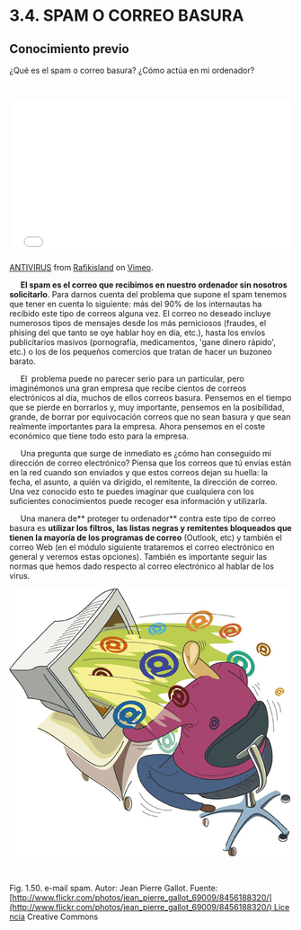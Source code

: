 
# 3.4. SPAM O CORREO BASURA

## Conocimiento previo

¿Qué es el spam o correo basura? ¿Cómo actúa en mi ordenador?

 

<iframe frameborder="0" height="275" src="//player.vimeo.com/video/27326941" style="margin-right: auto; margin-left: auto; display: block;" width="500"></iframe>

[ANTIVIRUS](http://vimeo.com/27326941) from [Rafikisland](http://vimeo.com/rafikisland) on [Vimeo](https://vimeo.com).

     **El spam es el correo que recibimos en nuestro ordenador sin nosotros solicitarlo**. Para darnos cuenta del problema que supone el spam tenemos que tener en cuenta lo siguiente: más del 90% de los internautas ha recibido este tipo de correos alguna vez. El correo no deseado incluye numerosos tipos de mensajes desde los más perniciosos (fraudes, el phising del que tanto se oye hablar hoy en día, etc.), hasta los envíos publicitarios masivos (pornografía, medicamentos, 'gane dinero rápido', etc.) o los de los pequeños comercios que tratan de hacer un buzoneo barato.

     El  problema puede no parecer serio para un particular, pero imaginémonos una gran empresa que recibe cientos de correos electrónicos al día, muchos de ellos correos basura. Pensemos en el tiempo que se pierde en borrarlos y, muy importante, pensemos en la posibilidad, grande, de borrar por equivocación correos que no sean basura y que sean realmente importantes para la empresa. Ahora pensemos en el coste económico que tiene todo esto para la empresa.

     Una pregunta que surge de inmediato es ¿cómo han conseguido mi dirección de correo electrónico? Piensa que los correos que tú envías están en la red cuando son enviados y que estos correos dejan su huella: la fecha, el asunto, a quién va dirigido, el remitente, la dirección de correo. Una vez conocido esto te puedes imaginar que cualquiera con los suficientes conocimientos puede recoger esa información y utilizarla.

     Una manera de** proteger tu ordenador** contra este tipo de correo basura es **utilizar los filtros, las listas negras y remitentes bloqueados que tienen la mayoría de los programas de correo** (Outlook, etc) y también el correo Web (en el módulo siguiente trataremos el correo electrónico en general y veremos estas opciones). También es importante seguir las normas que hemos dado respecto al correo electrónico al hablar de los virus.


![](img/8456188320_4655e86076_z.jpg)

 

Fig. 1.50. e-mail spam. Autor: Jean Pierre Gallot. Fuente: [http://www.flickr.com/photos/jean_pierre_gallot_69009/8456188320/](http://www.flickr.com/photos/jean_pierre_gallot_69009/8456188320/) Licencia Creative Commons

